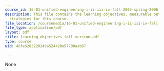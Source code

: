 ```yaml
---
course_id: 16-01-unified-engineering-i-ii-iii-iv-fall-2005-spring-2006
description: This file contains the learning objectives, measurable outcomes and assessment
  strategies for this course.
file_location: /coursemedia/16-01-unified-engineering-i-ii-iii-iv-fall-2005-spring-2006/46fe6205220249a524420e57709aab87_learning_objectives_fall_version.pdf
file_type: application/pdf
layout: pdf
title: learning_objectives_fall_version.pdf
type: course
uid: 46fe6205220249a524420e57709aab87

---
```

None